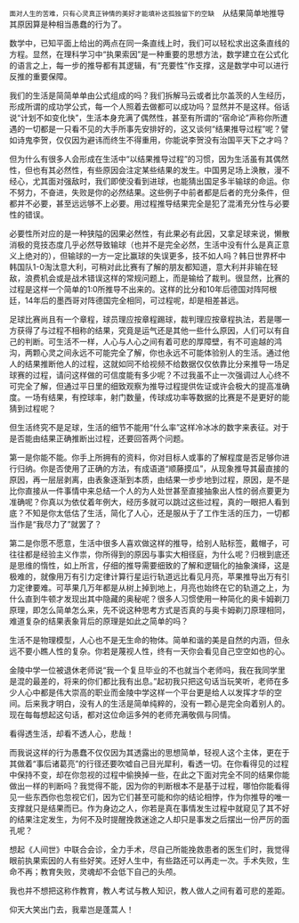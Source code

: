 `面对人生的苦难，只有心灵真正钟情的美好才能填补这孤独留下的空缺  `
​​从结果简单地推导其原因算是种相当愚蠢的行为了。

数学中，已知平面上给出的两点在同一条直线上时，我们可以轻松求出这条直线的方程。显然，在理科学习中“执果索因”是一种重要的思想方法，数学建立在公式化的语言之上，每一步的推导都有其逻辑，有“充要性”作支撑，这是数学中可以进行反推的重要保障。

我们的生活是简简单单由公式组成的吗？我们拆解马云或者比尔盖茨的人生经历，形成所谓的成功学公式，每一个人照着去做都可以成功吗？显然并不是这样。俗话说“计划不如变化快”，生活本身充满了偶然性，甚至有所谓的“宿命论”声称你所遭遇的一切都是一只看不见的大手所事先安排好的，这又谈何“结果推导过程”呢？譬如诗鬼李贺，仅仅因为避讳而终生不得重用，你能说李贺没有治国平天下之才吗？

但为什么有很多人会形成在生活中“以结果推导过程”的习惯，因为生活虽有其偶然性，但也有其必然性，有些原因会注定某些结果的发生。中国男足场上涣散，漫不经心，尤其面对强敌时，我们即使没看到进球，也能猜出国足多半输球的命运。你不努力，不奋进，失败是你的必然结果。这些例子中前者都是后者的充分条件，但都并不必要，甚至远远够不上必要。用过程推导结果完全是犯了混淆充分性与必要性的错误。

必要性所对应的是一种狭隘的因果必然性，有此果必有此因，又拿足球来说，懒散消极的竞技态度几乎必然导致输球（也并不是完全必然，生活中没有什么是真正意义上绝对的），但输球的一方一定比赢球的失误更多，技不如人吗？韩日世界杯中韩国队1-0淘汰意大利，可稍对此比赛有了解的朋友都知道，意大利并非输在轻敌，浪费机会或是战术错误这样的常规问题上，而是输给了裁判。很显然，比赛的过程是这样一个简单的1:0所推导不出来的。这样的比分和10年后德国对阵阿根廷，14年后的墨西哥对阵德国完全相同，可过程呢，却是相差甚远。

足球比赛尚且有一个章程，球员理应按章程踢球，裁判理应按章程执法，若是哪一方获得了与过程不相称的结果，究竟是运气还是其他一些什么原因，人们可以有自己的判断。可生活不一样，人心与人心之间有着可悲的厚障壁，有不可逾越的鸿沟，两颗心灵之间永远不可能完全了解，你也永远不可能体验别人的生活。通过他人的结果推断他人的过程，这就如同不给视频不给数据仅仅依靠比分来推导一场足球赛的过程，请问这样做的可信度能有多少呢？不过我虽不止一次强调过人心终不可完全了解，但通过平日里的细致观察为推导过程提供佐证或许会极大的提高准确度。一场有结果，有控球率，射门数量，传球成功率等数据的比赛是不是更好的能猜到过程呢？

但生活终究不是足球，生活的细节不能用“什么率”这样冷冰冰的数字来表征。对于是否能由结果正确推断出过程，还要回答两个问题。

第一是你能不能。你手上所拥有的资料，你对目标人或事的了解程度是否足够你进行归纳。你是否使用了正确的方法，有成语道“顺藤摸瓜”，从现象推导其最直接的原因，再一层层剥离，由表象逐渐到本质，由结果一步步地到过程，原因，是不是比你直接从一件事情中来总结一个人的为人处世甚至直接抽象出人性的弱点要更为准确呢？你真以为依仗着年例大，经历多就可以跳过这些过程，真的一眼把人看到底？不知是你太低估了生活，简化了人心，还是服从于了工作生活的压力，一切都当作是“我尽力了”就罢了？

第二是你愿不愿意，生活中很多人喜欢做这样的推导，给别人贴标签，戴帽子，可往往都是经验主义作祟，你所得到的原因与事实大相径庭，为什么呢？归根到底还是思维的惰性，如上所言，仔细的推导需要细致的了解和逻辑化的抽象演绎，这是极难的，就像用万有引力定律计算行星运行轨道远比看见月亮，苹果推导出万有引力定律要难。可苹果几万年都是从树上掉到地上，月亮也始终在它的轨道之上，为什么直到牛顿才发现出其中隐藏的奥秘呢？很多人习惯使用一种简化的奥卡姆剃刀原理，即怎么简单怎么来，先不说这种思考方式是否真的与奥卡姆剃刀原理相同，难道复杂的结果表象背后的原理是如此之简单的吗？

生活不是物理模型，人心也不是无生命的物体。简单和谐的美是自然的内涵，但永远不要小瞧人性的复杂。你若是蔑视人性，终有一天你会看见自己空空如也的心。

金陵中学一位被退休老师说“我一个复旦毕业的不也就当个老师吗，我在我同学里是混的最差的，将来的你们都比我有出息。”起初我只把这句话当玩笑听，老师在多少人心中都是伟大崇高的职业而金陵中学这样一个平台更是给人以发挥才华的空间。后来我才明白，没有人的生活是简单纯粹的，没有一颗心是完全向着别人的。现在每每想起这句话，都对这位命运多舛的老师充满敬佩与同情。

看得透生活，却看不透人心，悲哉！

而我说这样的行为愚蠢不仅仅因为其透露出的思想简单，轻视人这个主体，更在于其做着“事后诸葛亮”的行径还要吹嘘自己目光犀利，看透一切。在你看得见的过程中保持不变，却在你忽视的过程中偷换掉一些，在此之下面对完全不同的结果你能做出一样的判断吗？我觉得不能，因为你的判断根本不是基于过程，哪怕你能看得见一些东西你也忽视它们，因为它们甚至可能和你的结论相悖，作为你推导的唯一支撑就只是结果而已。作为身边之人，你若是真在事情发生过程中就窥见了其不好的结果注定发生，为何不及时提醒挽救迷途之人却只是事发之后摆出一份严厉的面孔呢？

想起《人间世》中联合会诊，全力手术，尽自己所能挽救患者的医生们时，我觉得眼前执果索因的人有些好笑。还好人生中，有些路还可以再走一次。手术失败，生命不再；教育失败，灵魂却不会低下自己的头颅。

我也并不想把这称作教育，教人考试与教人知识，教人做人之间有着可悲的差距。

仰天大笑出门去，我辈岂是蓬蒿人！


<!-- ##{"timestamp":1571068800}## -->